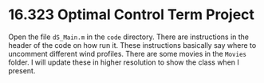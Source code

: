 # 16.323 Optimal Control Term Project

Open the file `dS_Main.m` in the `code` directory.
There are instructions in the header of the code on how run it.
These instructions basically say where to uncomment different wind profiles.
There are some movies in the `Movies` folder.
I will update these in higher resolution to show the class when I present.
